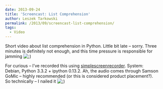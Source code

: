 ```yaml
---
date: 2013-09-24
title: 'Screencast: List Comprehension'
author: Leszek Tarkowski
permalink: /2013/09/screencast-list-comprehension/
tags:
  - Video
---
```

Short video about list comprehension in Python. Little bit late &#8211; sorry. Three minutes is definitely not enough, and this time pressure is responsible for jamming <img src="http://localhost:8080/wp-includes/images/smilies/icon_wink.gif" alt=";)" class="wp-smiley" />



For curious &#8211; I&#8217;ve recorded this using [simplescreenrecorder][1]. System: Debian, Python 3.3.2 + ipython 0.13.2. Ah, the audio comes through Samson GoMic &#8211; highly recommended (or this is considered product placement?). So technically &#8211; I nailed it <img src="http://localhost:8080/wp-includes/images/smilies/icon_wink.gif" alt=";)" class="wp-smiley" />

 [1]: http://www.maartenbaert.be/simplescreenrecorder/ "simplescreenrecorder"
